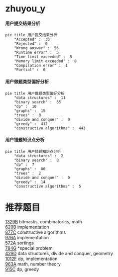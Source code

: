 # zhuyou_y

<!-- tabs:start -->



#### **用户提交结果分析**

```mermaid
pie title 用户提交结果分析
    "Accepted" :  33
    "Rejected" :  0
    "Wrong answer" :  56
    "Runtime error" :  5
    "Time limit exceeded" :  5
    "Memory limit exceeded" :  0
    "Compilation error" :  1
    "Partial" :  0
```

#### **用户做题类型偏好分析**

```mermaid
pie title 用户做题类型偏好分析
    "data structures" :  11
    "binary search" :  55
    "dp" :  10
    "graphs" :  15
    "trees" :  0
    "divide and conquer" :  0
    "greedy" :  412
    "constructive algorithms" :  443
```
#### **用户错题知识点分析**

```mermaid
pie title 用户错题知识点分析
    "data structures" :  2
    "binary search" :  0
    "dp" :  7
    "graphs" :  00
    "trees" :  2
    "divide and conquer" :  0
    "greedy" :  14
    "constructive algorithms" :  5
```



<!-- tabs:end -->
# 推荐题目
[1329B](https://codeforces.com/contest/1329/problem/B)		bitmasks,
                        combinatorics,
                        math		  
[620B](https://codeforces.com/contest/620/problem/B)		implementation		  
[877C](https://codeforces.com/contest/877/problem/C)		constructive algorithms		  
[976A](https://codeforces.com/contest/976/problem/A)		implementation		  
[572A](https://codeforces.com/contest/572/problem/A)		sortings		  
[784G](https://codeforces.com/contest/784/problem/G)		*special problem		  
[429D](https://codeforces.com/contest/429/problem/D)		data structures,
                        divide and conquer,
                        geometry		  
[1012F](https://codeforces.com/contest/1012/problem/F)		dp,
                        implementation		  
[963A](https://codeforces.com/contest/963/problem/A)		math,
                        number theory		  
[915C](https://codeforces.com/contest/915/problem/C)		dp,
                        greedy		  
